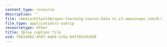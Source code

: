 ```yaml
---
content_type: resource
description: ''
file: /media/https%3A/open-learning-course-data-rc.s3.amazonaws.com/8-06-quantum-physics-iii-spring-2018/fb61d4624f074ab92c6a64f29119c050_p3NpyfNp78.srt
file_type: application/x-subrip
resourcetype: Other
title: 3play caption file
uid: fb61d462-4f07-4ab9-2c6a-64f29119c050
---
```

